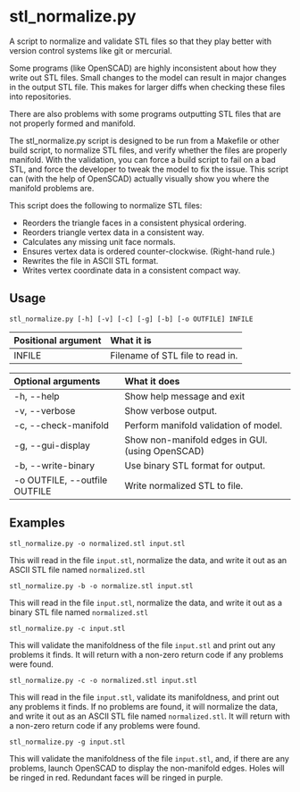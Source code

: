 stl\_normalize.py
================

A script to normalize and validate STL files so that they play better with version control systems like git or mercurial.

Some programs (like OpenSCAD) are highly inconsistent about how they write out STL files.  Small changes to the model can result in major changes in the output STL file.  This makes for larger diffs when checking these files into repositories.

There are also problems with some programs outputting STL files that are not properly formed and manifold.

The stl\_normalize.py script is designed to be run from a Makefile or other build script, to normalize STL files, and verify whether the files are properly manifold. With the validation, you can force a build script to fail on a bad STL, and force the developer to tweak the model to fix the issue.  This script can (with the help of OpenSCAD) actually visually show you where the manifold problems are.

This script does the following to normalize STL files:
* Reorders the triangle faces in a consistent physical ordering.
* Reorders triangle vertex data in a consistent way.
* Calculates any missing unit face normals.
* Ensures vertex data is ordered counter-clockwise. (Right-hand rule.)
* Rewrites the file in ASCII STL format.
* Writes vertex coordinate data in a consistent compact way.


Usage
-----

```
stl_normalize.py [-h] [-v] [-c] [-g] [-b] [-o OUTFILE] INFILE
```

Positional argument | What it is
:------------------ | :--------------------------------
INFILE              | Filename of STL file to read in.


Optional arguments             | What it does
:----------------------------- | :--------------------
-h, --help                     | Show help message and exit
-v, --verbose                  | Show verbose output.
-c, --check-manifold           | Perform manifold validation of model.
-g, --gui-display              | Show non-manifold edges in GUI. (using OpenSCAD)
-b, --write-binary             | Use binary STL format for output.
-o OUTFILE, --outfile OUTFILE  | Write normalized STL to file.


Examples
--------

```
stl_normalize.py -o normalized.stl input.stl
```
This will read in the file ```input.stl```, normalize the data, and write it out as an ASCII STL file named ```normalized.stl```

```
stl_normalize.py -b -o normalize.stl input.stl
```
This will read in the file ```input.stl```, normalize the data, and write it out as a binary STL file named ```normalized.stl```

```
stl_normalize.py -c input.stl
```
This will validate the manifoldness of the file ```input.stl``` and print out any problems it finds. It will return with a non-zero return code if any problems were found.

```
stl_normalize.py -c -o normalized.stl input.stl
```
This will read in the file ```input.stl```, validate its manifoldness, and print out any problems it finds.  If no problems are found, it will normalize the data, and write it out as an ASCII STL file named ```normalized.stl```.  It will return with a non-zero return code if any problems were found.

```
stl_normalize.py -g input.stl
```
This will validate the manifoldness of the file ```input.stl```, and, if there are any problems, launch OpenSCAD to display the non-manifold edges. Holes will be ringed in red. Redundant faces will be ringed in purple.


